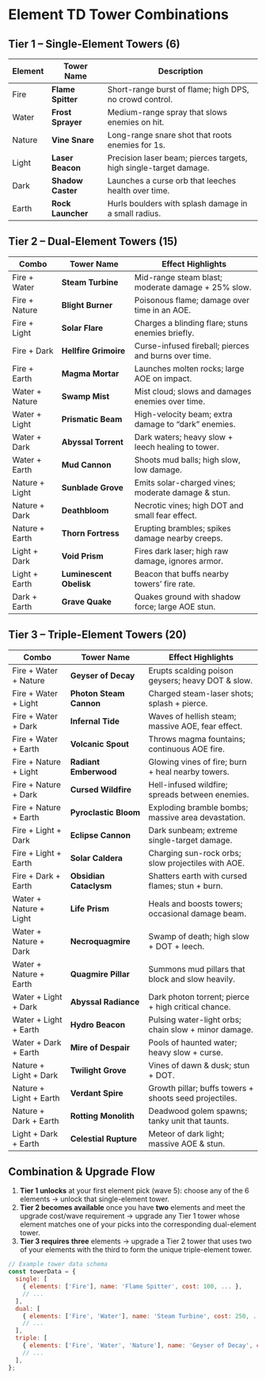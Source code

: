 # Element TD Tower Combinations

## Tier 1 – Single-Element Towers (6)

| Element | Tower Name        | Description                                       |
|---------|-------------------|---------------------------------------------------|
| Fire    | **Flame Spitter** | Short-range burst of flame; high DPS, no crowd control. |
| Water   | **Frost Sprayer** | Medium-range spray that slows enemies on hit.     |
| Nature  | **Vine Snare**    | Long-range snare shot that roots enemies for 1s.  |
| Light   | **Laser Beacon**  | Precision laser beam; pierces targets, high single-target damage. |
| Dark    | **Shadow Caster** | Launches a curse orb that leeches health over time. |
| Earth   | **Rock Launcher** | Hurls boulders with splash damage in a small radius. |

## Tier 2 – Dual-Element Towers (15)

| Combo                    | Tower Name            | Effect Highlights                                        |
|--------------------------|-----------------------|----------------------------------------------------------|
| Fire + Water             | **Steam Turbine**     | Mid-range steam blast; moderate damage + 25% slow.       |
| Fire + Nature            | **Blight Burner**     | Poisonous flame; damage over time in an AOE.             |
| Fire + Light             | **Solar Flare**       | Charges a blinding flare; stuns enemies briefly.         |
| Fire + Dark              | **Hellfire Grimoire** | Curse-infused fireball; pierces and burns over time.     |
| Fire + Earth             | **Magma Mortar**      | Launches molten rocks; large AOE on impact.              |
| Water + Nature           | **Swamp Mist**        | Mist cloud; slows and damages enemies over time.         |
| Water + Light            | **Prismatic Beam**    | High-velocity beam; extra damage to “dark” enemies.      |
| Water + Dark             | **Abyssal Torrent**   | Dark waters; heavy slow + leech healing to tower.        |
| Water + Earth            | **Mud Cannon**        | Shoots mud balls; high slow, low damage.                 |
| Nature + Light           | **Sunblade Grove**    | Emits solar-charged vines; moderate damage & stun.       |
| Nature + Dark            | **Deathbloom**        | Necrotic vines; high DOT and small fear effect.          |
| Nature + Earth           | **Thorn Fortress**    | Erupting brambles; spikes damage nearby creeps.          |
| Light + Dark             | **Void Prism**        | Fires dark laser; high raw damage, ignores armor.        |
| Light + Earth            | **Luminescent Obelisk** | Beacon that buffs nearby towers’ fire rate.           |
| Dark + Earth             | **Grave Quake**       | Quakes ground with shadow force; large AOE stun.         |

## Tier 3 – Triple-Element Towers (20)

| Combo                             | Tower Name                | Effect Highlights                                           |
|-----------------------------------|---------------------------|-------------------------------------------------------------|
| Fire + Water + Nature             | **Geyser of Decay**       | Erupts scalding poison geysers; heavy DOT & slow.           |
| Fire + Water + Light              | **Photon Steam Cannon**   | Charged steam-laser shots; splash + pierce.                |
| Fire + Water + Dark               | **Infernal Tide**         | Waves of hellish steam; massive AOE, fear effect.          |
| Fire + Water + Earth              | **Volcanic Spout**        | Throws magma fountains; continuous AOE fire.               |
| Fire + Nature + Light             | **Radiant Emberwood**     | Glowing vines of fire; burn + heal nearby towers.          |
| Fire + Nature + Dark              | **Cursed Wildfire**       | Hell-infused wildfire; spreads between enemies.            |
| Fire + Nature + Earth             | **Pyroclastic Bloom**     | Exploding bramble bombs; massive area devastation.         |
| Fire + Light + Dark               | **Eclipse Cannon**        | Dark sunbeam; extreme single-target damage.                |
| Fire + Light + Earth              | **Solar Caldera**         | Charging sun-rock orbs; slow projectiles with AOE.         |
| Fire + Dark + Earth               | **Obsidian Cataclysm**     | Shatters earth with cursed flames; stun + burn.            |
| Water + Nature + Light            | **Life Prism**            | Heals and boosts towers; occasional damage beam.           |
| Water + Nature + Dark             | **Necroquagmire**         | Swamp of death; high slow + DOT + leech.                   |
| Water + Nature + Earth            | **Quagmire Pillar**       | Summons mud pillars that block and slow heavily.           |
| Water + Light + Dark              | **Abyssal Radiance**      | Dark photon torrent; pierce + high critical chance.        |
| Water + Light + Earth             | **Hydro Beacon**          | Pulsing water-light orbs; chain slow + minor damage.       |
| Water + Dark + Earth              | **Mire of Despair**       | Pools of haunted water; heavy slow + curse.                |
| Nature + Light + Dark             | **Twilight Grove**        | Vines of dawn & dusk; stun + DOT.                          |
| Nature + Light + Earth            | **Verdant Spire**         | Growth pillar; buffs towers + shoots seed projectiles.     |
| Nature + Dark + Earth             | **Rotting Monolith**      | Deadwood golem spawns; tanky unit that taunts.             |
| Light + Dark + Earth              | **Celestial Rupture**     | Meteor of dark light; massive AOE & stun.                  |

## Combination & Upgrade Flow

1. **Tier 1 unlocks** at your first element pick (wave 5): choose any of the 6 elements → unlock that single-element tower.  
2. **Tier 2 becomes available** once you have **two** elements and meet the upgrade cost/wave requirement → upgrade any Tier 1 tower whose element matches one of your picks into the corresponding dual-element tower.  
3. **Tier 3 requires** **three** elements → upgrade a Tier 2 tower that uses two of your elements with the third to form the unique triple-element tower.  

```js
// Example tower data schema
const towerData = {
  single: [
    { elements: ['Fire'], name: 'Flame Spitter', cost: 100, ... },
    // ...
  ],
  dual: [
    { elements: ['Fire', 'Water'], name: 'Steam Turbine', cost: 250, ... },
    // ...
  ],
  triple: [
    { elements: ['Fire', 'Water', 'Nature'], name: 'Geyser of Decay', cost: 600, ... },
    // ...
  ],
};
```
